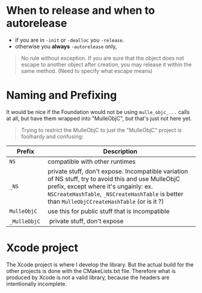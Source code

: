 
# When to release and when to autorelease

* if you are in `-init` or `-dealloc` you `-release`.
* otherwise you **always** `-autorelease` only,

> No rule without exception. If you are sure that the object does not
escape to another object after creation, you may release it within the same
method. (Need to specify what escape means)


# Naming and Prefixing

It would be nice if the Foundation would not be using `mulle_objc_...` calls
at all, but have them wrapped into "MulleObjC", but that's just not here
yet.

> Trying to restrict the MulleObjC to just the "MulleObjC" project is foolhardy 
> and confusing:


Prefix       | Description
-------------|----------------
`NS`         | compatible with other runtimes
`_NS`        | private stuff, don't expose. Incompatible variation of NS stuff, try to avoid this and use MulleObjC prefix, except where it's ungainly: ex. `NSCreateHashTable`, `_NSCreateHashTable` is better than `MulleObjCCreateHashTable` (or is it ?)
`MulleObjC`  | use this for public stuff that is incompatible
`_MulleObjC` | private stuff, don't expose 

# Xcode project

The Xcode project is where I develop the library. But the actual build for the
other projects is done with the CMakeLists.txt file. Therefore what is produced
by Xcode is not a valid library, because the headers are intentionally 
incomplete.
